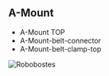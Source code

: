 ## A-Mount
  - A-Mount TOP
  - A-Mount-belt-connector
  - A-Mount-belt-clamp-top

![Robobostes](robobostes-frame.png)
